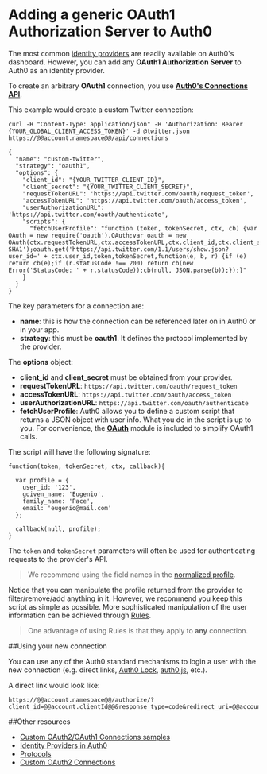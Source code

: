 # Adding a generic OAuth1 Authorization Server to Auth0

The most common [identity providers](identityproviders) are readily available on Auth0's dashboard. However, you can add any __OAuth1 Authorization Server__ to Auth0 as an identity provider.

To create an arbitrary __OAuth1__ connection, you use __[Auth0's Connections API](api#!#post--api-connections)__. 

This example would create a custom Twitter connection:

```
curl -H "Content-Type: application/json" -H 'Authorization: Bearer {YOUR_GLOBAL_CLIENT_ACCESS_TOKEN}' -d @twitter.json https://@@account.namespace@@/api/connections
```

```
{
  "name": "custom-twitter",
  "strategy": "oauth1",
  "options": {
    "client_id": "{YOUR_TWITTER_CLIENT_ID}",
    "client_secret": "{YOUR_TWITTER_CLIENT_SECRET}",
    "requestTokenURL": 'https://api.twitter.com/oauth/request_token',
    "accessTokenURL": 'https://api.twitter.com/oauth/access_token',
    "userAuthorizationURL": 'https://api.twitter.com/oauth/authenticate',
    "scripts": {
      "fetchUserProfile": "function (token, tokenSecret, ctx, cb) {var OAuth = new require('oauth').OAuth;var oauth = new OAuth(ctx.requestTokenURL,ctx.accessTokenURL,ctx.client_id,ctx.client_secret,'1.0',null,'HMAC-SHA1');oauth.get('https://api.twitter.com/1.1/users/show.json?user_id=' + ctx.user_id,token,tokenSecret,function(e, b, r) {if (e) return cb(e);if (r.statusCode !== 200) return cb(new Error('StatusCode: ' + r.statusCode));cb(null, JSON.parse(b));});}"
    }
  }
}
```

The key parameters for a connection are:

* **name**: this is how the connection can be referenced later on in Auth0 or in your app.
* **strategy**: this must be __oauth1__. It defines the protocol implemented by the provider.

The __options__ object:

* **client_id** and **client_secret** must be obtained from your provider.
* **requestTokenURL**: `https://api.twitter.com/oauth/request_token`
* **accessTokenURL**: `https://api.twitter.com/oauth/access_token`
* **userAuthorizationURL**: `https://api.twitter.com/oauth/authenticate`
* **fetchUserProfile**: Auth0 allows you to define a custom script that returns a JSON object with user info. What you do in the script is up to you. For convenience, the __[OAuth](https://www.npmjs.com/package/oauth)__ module is included to simplify OAuth1 calls.

The script will have the following signature:

```
function(token, tokenSecret, ctx, callback){
  
  var profile = {
    user_id: '123',
    goiven_name: 'Eugenio',
    family_name: 'Pace',
    email: 'eugenio@mail.com'
  };

  callback(null, profile);
}
```

The `token` and `tokenSecret` parameters will often be used for authenticating requests to the provider's API. 

> We recommend using the field names in the [normalized profile](user-profile).

Notice that you can manipulate the profile returned from the provider to filter/remove/add anything in it. However, we recommend you keep this script as simple as possible. More sophisticated manipulation of the user information can be achieved through [Rules](rules). 

>One advantage of using Rules is that they apply to __any__ connection.

##Using your new connection

You can use any of the Auth0 standard mechanisms to login a user with the new connection (e.g. direct links, [Auth0 Lock](lock), [auth0.js](auth0js), etc.). 

A direct link would look like:
            
    https://@@account.namespace@@/authorize/?client_id=@@account.clientId@@&response_type=code&redirect_uri=@@account.callback@@&state=OPAQUE_VALUE&connection=THE_NAME_OF_THE_CONNECTION


##Other resources

* [Custom OAuth2/OAuth1 Connections samples](oauth2-examples)
* [Identity Providers in Auth0](identityproviders)
* [Protocols](protocols)
* [Custom OAuth2 Connections](oauth2)